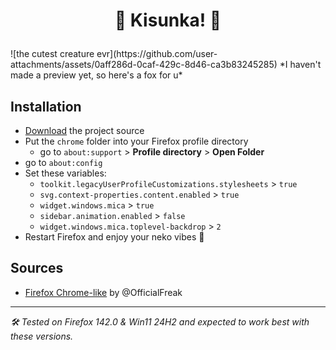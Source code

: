 # <p align="center"> <b> 🫧 Kisunka! 🫧 </b> </p>
<p align="center"></p>
![the cutest creature evr](https://github.com/user-attachments/assets/0aff286d-0caf-429c-8d46-ca3b83245285)
*I haven't made a preview yet, so here's a fox for u*

## Installation

- [Download](https://github.com/miamoremustachio/kisunka/archive/refs/heads/master.zip) the project source
- Put the `chrome` folder into your Firefox profile directory
  - go to `about:support` > **Profile directory** > **Open Folder**
- go to `about:config`
- Set these variables:
  - `toolkit.legacyUserProfileCustomizations.stylesheets` > `true`
  - `svg.context-properties.content.enabled` > `true`
  - `widget.windows.mica` > `true`
  - `sidebar.animation.enabled` > `false`
  - `widget.windows.mica.toplevel-backdrop` > `2`
- Restart Firefox and enjoy your neko vibes 🍵

## Sources
 - [Firefox Chrome-like](https://github.com/OfficialFreak/firefox_chromelike) by @OfficialFreak

<!-- Also included is my Tabliss (New Tab) Setup which you can get by installing the Tabliss Extension and pasting the CSS from `tabliss.css` inside of the Custom CSS Widget. The Wallpaper can be set manually and is included as well. -->

***
*🛠️ Tested on Firefox 142.0 & Win11 24H2 and expected to work best with these versions.*
